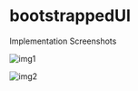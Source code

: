 # bootstrappedUI

Implementation Screenshots

![img1](https://user-images.githubusercontent.com/72813093/118843355-99aadd00-b8e7-11eb-8c9a-727f1c6c91cf.png)

![img2](https://user-images.githubusercontent.com/72813093/118843389-a29bae80-b8e7-11eb-91a6-2ca880475b45.png)

